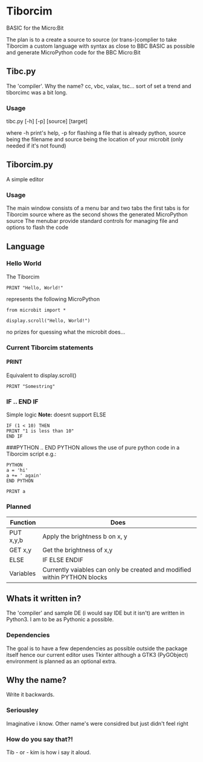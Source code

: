# Tiborcim
BASIC for the Micro:Bit

The plan is to a create a source to source (or trans-)complier to take Tiborcim a custom language with syntax as close to BBC BASIC as possible and generate MicroPython code for the BBC Micro:Bit

## Tibc.py
The 'compiler'. Why the name? cc, vbc, valax, tsc... sort of set a trend and tiborcimc was a bit long.

### Usage
tibc.py [-h] [-p] [source] [target]

where -h print's help, -p for flashing a file that is already python, source being the filename and source being the location of your microbit (only needed if it's not found)

## Tiborcim.py
A simple editor

### Usage
The main window consists of a menu bar and two tabs
the first tabs is for Tiborcim source where as the second shows the generated MicroPython source
The menubar provide standard controls for managing file and options to flash the code

## Language
### Hello World
The Tiborcim
```
PRINT "Hello, World!"
```
represents the following MicroPython
```
from microbit import *

display.scroll("Hello, World!")
```
no prizes for quessing what the microbit does...

### Current Tiborcim statements
#### PRINT
Equivalent to display.scroll()
```
PRINT "Somestring"
```
### IF .. END IF
Simple logic
**Note:** doesnt support ELSE
```
IF (1 < 10) THEN
PRINT "1 is less than 10"
END IF
```
###PYTHON .. END PYTHON
allows the use of pure python code in a Tiborcim script
e.g.:
```
PYTHON
a = 'hi'
a += ' again'
END PYTHON

PRINT a
```

### Planned
| Function  | Does                                                                     |
| --------- | ------------------------------                                           |
| PUT x,y,b | Apply the brightness b on x, y                                           |
| GET x,y   | Get the brightness of x,y                                                |
| ELSE      | IF ELSE ENDIF                                                            |
| Variables | Currently vaiables can only be created and modified within PYTHON blocks |

## Whats it written in?
The 'compiler' and sample DE (i would say IDE but it isn't) are written in Python3. I am to be as Pythonic a possible.

### Dependencies
The goal is to have a few dependencies as possible outside the package itself hence our current editor uses Tkinter although a GTK3 (PyGObject) environment is planned as an optional extra.

## Why the name?
Write it backwards.

### Seriousley
Imaginative i know. Other name's were considred but just didn't feel right

### How do you say that?!
Tib - or - kim is how i say it aloud.
